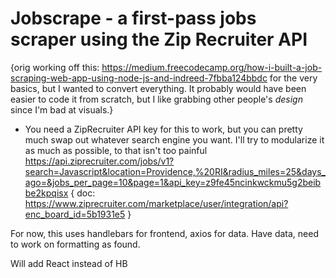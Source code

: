 # Jobscrape - a first-pass jobs scraper using the Zip Recruiter API

{orig working off this: https://medium.freecodecamp.org/how-i-built-a-job-scraping-web-app-using-node-js-and-indreed-7fbba124bbdc 
for the very basics, but I wanted to convert everything. It probably would have been easier to code it from scratch, but I like grabbing other people's _design_ since I'm bad at visuals.}
- You need a ZipRecruiter API key for this to work, but you can pretty much swap out whatever search engine you want. I'll try to modularize it as much as possible, to that isn't too painful
  https://api.ziprecruiter.com/jobs/v1?search=Javascript&location=Providence,%20RI&radius_miles=25&days_ago=&jobs_per_page=10&page=1&api_key=z9fe45ncinkwckmu5g2beibbe2kpqisx
  { doc: https://www.ziprecruiter.com/marketplace/user/integration/api?enc_board_id=5b1931e5 }

For now, this uses handlebars for frontend, axios for data.
Have data, need to work on formatting as found.

Will add React instead of HB
